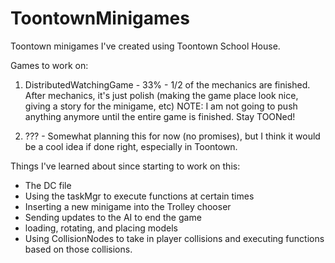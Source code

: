 # ToontownMinigames
Toontown minigames I've created using Toontown School House.

Games to work on:

1. DistributedWatchingGame - 33% - 1/2 of the mechanics are finished. After mechanics, it's just polish (making the game place look nice, giving a story for the minigame, etc)
NOTE: I am not going to push anything anymore until the entire game is finished. Stay TOONed!


2. ??? - Somewhat planning this for now (no promises), but I think it would be a cool idea if done right, especially in Toontown.

Things I've learned about since starting to work on this:
- The DC file
- Using the taskMgr to execute functions at certain times
- Inserting a new minigame into the Trolley chooser
- Sending updates to the AI to end the game
- loading, rotating, and placing models
- Using CollisionNodes to take in player collisions and executing functions based on those collisions.
